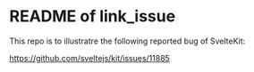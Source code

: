 README of link\_issue 
=====================

This repo is to illustratre the following reported bug of SvelteKit:

https://github.com/sveltejs/kit/issues/11885

